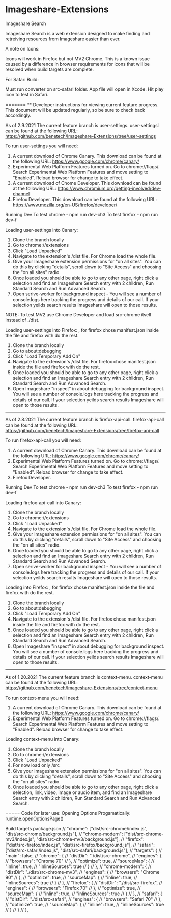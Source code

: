 # Imageshare-Extensions

Imageshare Search

Imageshare Search is a web extension designed to make finding and retreiving resources from Imageshare easier than ever.



A note on Icons:

Icons will work in Firefox but not MV2 Chrome. This is a known issue caused by a difference in browser requirements for icons that will be resolved when build targets are complete.

For Safari Build:

Must run converter on src-safari folder. App file will open in Xcode. Hit play icon to test in Safari.



=======
** Developer instructions for viewing current feature progress.
This document will be updated regularly, so be sure to check back accordingly.


As of 2.9.2021
The current feature branch is user-settings. user-settingsl can be found at the following URL: https://github.com/benetech/Imageshare-Extensions/tree/user-settings

To run user-settings you will need:
1) A current download of Chrome Canary. This download can be found at the following URL: https://www.google.com/chrome/canary/
2) Experimental Web Platform Features turned on. Go to chrome://flags/. Search Experimental Web Platform Features and move setting to "Enabled". Reload browser for change to take effect.
3) A current download of Chome Developer. This download can be found at the following URL: https://www.chromium.org/getting-involved/dev-channel
4) Firefox Developer. This download can be found at the following URL: https://www.mozilla.org/en-US/firefox/developer/

Running Dev
To test chrome - npm run dev-ch3
To test firefox - npm run dev-f


Loading user-settings into Canary:
1) Clone the branch locally
2) Go to chrome://extensions
3) Click "Load Unpacked"
4) Navigate to the extension's /dist file. For Chrome load the whole file.
5) Give your Imageshare extension permissions for "on all sites". You can do this by clicking "details", scroll down to "Site Access" and choosing the "on all sites" radio.
6) Once loaded you should be able to go to any other page, right click a selection and find an Imageshare Search entry with 2 children, Run Standard Search and Run Advanced Search.
7) Open serive-worker for background inspect - You will see a number of console.logs here tracking the progress and details of our call. If your selection yeilds search results Imageshare will open to those results.

NOTE: To test MV2 use Chrome Developer and load src-chrome itself instead of ./dist.

Loading user-settings into Firefox:
, for firefox chose manifest.json inside the file and firefox with do the rest.
1) Clone the branch locally
2) Go to about:debugging
3) Click "Load Temporary Add On"
4) Navigate to the extension's /dist file. For firefox chose manifest.json inside the file and firefox with do the rest.
5) Once loaded you should be able to go to any other page, right click a selection and find an Imageshare Search entry with 2 children, Run Standard Search and Run Advanced Search.
6) Open Imageshare "inspect" in about:debugging for background inspect. You will see a number of console.logs here tracking the progress and details of our call. If your selection yeilds search results Imageshare will open to those results.


***


As of 2.8.2021
The current feature branch is firefox-api-call. firefox-api-call can be found at the following URL: https://github.com/benetech/Imageshare-Extensions/tree/firefox-api-call

To run firefox-api-call you will need:
1) A current download of Chrome Canary. This download can be found at the following URL: https://www.google.com/chrome/canary/
2) Experimental Web Platform Features turned on. Go to chrome://flags/. Search Experimental Web Platform Features and move setting to "Enabled". Reload browser for change to take effect.
3) Firefox Developer.

Running Dev
To test chrome - npm run dev-ch3
To test firefox - npm run dev-f

Loading firefox-api-call into Canary:
1) Clone the branch locally
2) Go to chrome://extensions
3) Click "Load Unpacked"
4) Navigate to the extension's /dist file. For Chrome load the whole file.
5) Give your Imageshare extension permissions for "on all sites". You can do this by clicking "details", scroll down to "Site Access" and choosing the "on all sites" radio.
6) Once loaded you should be able to go to any other page, right click a selection and find an Imageshare Search entry with 2 children, Run Standard Search and Run Advanced Search.
7) Open serive-worker for background inspect - You will see a number of console.logs here tracking the progress and details of our call. If your selection yeilds search results Imageshare will open to those results.

Loading into Firefox:
, for firefox chose manifest.json inside the file and firefox with do the rest.
1) Clone the branch locally
2) Go to about:debugging
3) Click "Load Temporary Add On"
4) Navigate to the extension's /dist file. For firefox chose manifest.json inside the file and firefox with do the rest.
5) Once loaded you should be able to go to any other page, right click a selection and find an Imageshare Search entry with 2 children, Run Standard Search and Run Advanced Search.
6) Open Imageshare "inspect" in about:debugging for background inspect. You will see a number of console.logs here tracking the progress and details of our call. If your selection yeilds search results Imageshare will open to those results.


***


As of 1.20.2021
The current feature branch is context-menu. context-menu can be found at the following URL: https://github.com/benetech/Imageshare-Extensions/tree/context-menu

To run context-menu you will need:
1) A current download of Chrome Canary. This download can be found at the following URL: https://www.google.com/chrome/canary/
2) Experimental Web Platform Features turned on. Go to chrome://flags/. Search Experimental Web Platform Features and move setting to "Enabled". Reload browser for change to take effect.

Loading context-menu into Canary:
1) Clone the branch locally
2) Go to chrome://extensions
3) Click "Load Unpacked"
4) For now load only /src
5) Give your Imageshare extension permissions for "on all sites". You can do this by clicking "details", scroll down to "Site Access" and choosing the "on all sites" radio.
6) Once loaded you should be able to go to any other page, right click a selection, link, video, image or audio item, and find an Imageshare Search entry with 2 children, Run Standard Search and Run Advanced Search.


=====
Code for later use:
Opening Options Progamatically:
runtime.openOptionsPage()

Build targets package.json
  // "chrome": ["dist/src-chrome/index.js", "dist/src-chrome/background.js"],
  // "chrome-modern": ["dist/src-chrome-mv3/index.js", "dist/src-chrome-mv3/background.js"],
  // "firefox": ["dist/src-firefox/index.js", "dist/src-firefox/background.js"],
  // "safari": ["dist/src-safari/index.js", "dist/src-safari/background.js"],
  // "targets": {
  //   "main": false,
  //   "chrome": {
  //     "distDir": "./dist/src-chrome",
  //     "engines": {
  //       "browsers": "Chrome 70"
  //     },
  //     "optimize": true,
  //     "sourceMap": {
  //       "inline": true,
  //       "inlineSources": true
  //       }
  //   },
  //   "chrome-modern": {
  //     "distDir": "./dist/src-chrome-mv3",
  //     "engines": {
  //       "browsers": "Chrome 90"
  //     },
  //     "optimize": true,
  //     "sourceMap": {
  //       "inline": true,
  //       "inlineSources": true
  //       }
  //   },
  //   "firefox": {
  //     "distDir": "./dist/src-firefox",
  //     "engines": {
  //       "browsers": "Firefox 70"
  //     },
  //     "optimize": true,
  //     "sourceMap": {
  //       "inline": true,
  //       "inlineSources": true
  //       }
  //   },
  //   "safari": {
  //     "distDir": "./dist/src-safari",
  //     "engines": {
  //       "browsers": "Safari 70"
  //     },
  //     "optimize": true,
  //     "sourceMap": {
  //       "inline": true,
  //       "inlineSources": true
  //       }
  //    }
  // },


